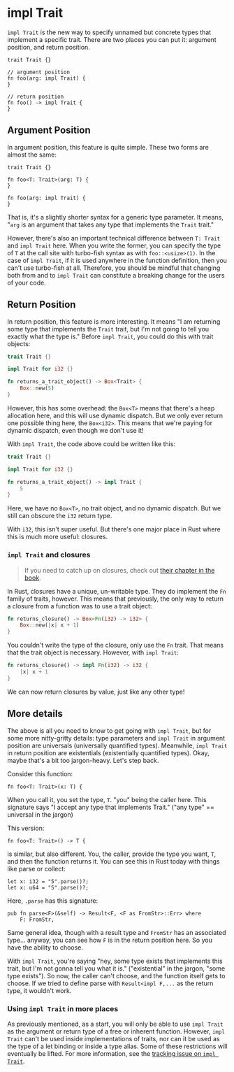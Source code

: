 # impl Trait

`impl Trait` is the new way to specify unnamed but concrete types that implement a specific trait.
There are two places you can put it: argument position, and return position.

```rust,ignore
trait Trait {}

// argument position
fn foo(arg: impl Trait) {
}

// return position
fn foo() -> impl Trait {
}
```

## Argument Position

In argument position, this feature is quite simple. These two forms
are almost the same:

```rust,ignore
trait Trait {}

fn foo<T: Trait>(arg: T) {
}

fn foo(arg: impl Trait) {
}
```

That is, it's a slightly shorter syntax for a generic type parameter. It
means, "`arg` is an argument that takes any type that implements the `Trait`
trait."

However, there's also an important technical difference between `T: Trait` and
`impl Trait` here. When you write the former, you can specify the type of `T`
at the call site with turbo-fish syntax as with `foo::<usize>(1)`.
In the case of `impl Trait`, if it is used anywhere in the function definition,
then you can't use turbo-fish at all. Therefore, you should be mindful that
changing both from and to `impl Trait` can constitute a breaking change for the
users of your code.

## Return Position

In return position, this feature is more interesting. It means "I am
returning some type that implements the `Trait` trait, but I'm not going
to tell you exactly what the type is." Before `impl Trait`, you could
do this with trait objects:

```rust
trait Trait {}

impl Trait for i32 {}

fn returns_a_trait_object() -> Box<Trait> {
    Box::new(5)
}
```

However, this has some overhead: the `Box<T>` means that there's a heap
allocation here, and this will use dynamic dispatch. But we only ever
return one possible thing here, the `Box<i32>`. This means that we're
paying for dynamic dispatch, even though we don't use it!

With `impl Trait`, the code above could be written like this:

```rust
trait Trait {}

impl Trait for i32 {}

fn returns_a_trait_object() -> impl Trait {
    5
}
```

Here, we have no `Box<T>`, no trait object, and no dynamic dispatch. But
we still can obscure the `i32` return type.

With `i32`, this isn't super useful. But there's one major place in Rust
where this is much more useful: closures.

### `impl Trait` and closures

> If you need to catch up on closures, check out [their chapter in the
> book](https://doc.rust-lang.org/book/second-edition/ch13-01-closures.html).

In Rust, closures have a unique, un-writable type. They do implement the `Fn`
family of traits, however. This means that previously, the only way to return
a closure from a function was to use a trait object:

```rust
fn returns_closure() -> Box<Fn(i32) -> i32> {
    Box::new(|x| x + 1)
}
```

You couldn't write the type of the closure, only use the `Fn` trait. That means
that the trait object is necessary. However, with `impl Trait`:

```rust
fn returns_closure() -> impl Fn(i32) -> i32 {
    |x| x + 1
}
```

We can now return closures by value, just like any other type!

## More details

The above is all you need to know to get going with `impl Trait`, but for
some more nitty-gritty details: type parameters and `impl Trait` in argument
position are universals (universally quantified types). Meanwhile, `impl Trait`
in return position are existentials (existentially quantified types).
Okay, maybe that's a bit too jargon-heavy. Let's step back.

Consider this function:

```rust,ignore
fn foo<T: Trait>(x: T) {
```

When you call it, you set the type, `T`. "you" being the caller here. This
signature says "I accept any type that implements Trait." ("any type" ==
universal in the jargon)

This version:

```rust,ignore
fn foo<T: Trait>() -> T {
```

is similar, but also different. You, the caller, provide the type you want,
`T`, and then the function returns it. You can see this in Rust today with
things like parse or collect:

```rust,ignore
let x: i32 = "5".parse()?;
let x: u64 = "5".parse()?;
```

Here, `.parse` has this signature:

```rust,ignore
pub fn parse<F>(&self) -> Result<F, <F as FromStr>::Err> where
    F: FromStr,
```

Same general idea, though with a result type and `FromStr` has an associated
type... anyway, you can see how `F` is in the return position here. So you
have the ability to choose.

With `impl Trait`, you're saying "hey, some type exists that implements this
trait, but I'm not gonna tell you what it is." ("existential" in the jargon,
"some type exists"). So now, the caller can't choose, and the function itself
gets to choose. If we tried to define parse with `Result<impl F,...` as the
return type, it wouldn't work.

### Using `impl Trait` in more places

As previously mentioned, as a start, you will only be able to use `impl Trait`
as the argument or return type of a free or inherent function. However,
`impl Trait` can't be used inside implementations of traits, nor can it be
used as the type of a let binding or inside a type alias. Some of these
restrictions will eventually be lifted. For more information, see the
[tracking issue on `impl Trait`](https://github.com/rust-lang/rust/issues/34511).
